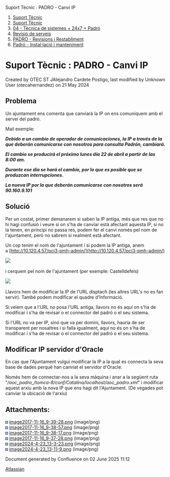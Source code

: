 Suport Tècnic : PADRO - Canvi IP  

1.  [Suport Tècnic](index.html)
2.  [Suport Tècnic](13893782.html)
3.  [04 - Tècnica de sistemes + 24x7 + Padró](26313202.html)
4.  [Revisió de serveis](36340340.html)
5.  [PADRO - Revisions i Restabliment](PADRO---Revisions-i-Restabliment_118554712.html)
6.  [Padró - Instal·lació i manteniment](26313622.html)

Suport Tècnic : PADRO - Canvi IP
================================

Created by OTEC ST JAlejandro Cardete Postigo, last modified by Unknown User (otecahernandez) on 21 May 2024

Problema
--------

Un ajuntament ens comenta que canviarà la IP on ens comuniquem amb el servei del padró. 

Mail exemple:

_**Debido a un cambio de operador de comunicaciones, la IP a través de la que deberán comunicarse con nosotros para consulta Padrón, cambiará.**_

_**El cambio se producirá el próximo lunes día 22 de abril a partir de las 8:00 am.**_

_**Durante ese día se hará el cambio, por lo que es posible que se produzcan interrupciones.**_ 

_**La nueva IP por la que deberán comunicarse con nosotros será 90.160.9.101**_

Solució
-------

Per un costat, primer demanarem si saben la IP antiga, més que res que no hi hagi confusió i veure si on s'ha de canviar està afectant aquesta IP, si no la tenen, en principi no passa res, podem fer el canvi només pel nom de l'ajuntament, però no sabrem si realment està afectant.

Un cop tenim el nom de l'ajuntament i si podem la IP antiga, anem a [http://10.120.4.57/pci3-pmh-admin/](http://10.120.4.57/pci3-pmh-admin/)

![](attachments/100010231/100010236.png)

i cerquem pel nom de l'ajuntament (per exemple: Castelldefels)

![](attachments/100010231/100010237.png)

  

Llavors hem de modificar la IP de l'URL disptach (les altres URL's no es fan servir). També podem modificar el quadre d'Informació.

Si veiem que a l'URL no posa l'URL antiga, llavors no és aquí on s'ha de modificar i s'ha de revisar o el connector del padró o el seu sistema.

Si l'URL no va per IP, sinó que va per domini, llavors, hauria de ser transparent per nosaltres i si falla igualment, aquí no és on s'ha de modificar i s'ha de revisar o el connector del padró o el seu sistema.

  

Modificar IP servidor d'Oracle
------------------------------

En cas que l'Ajuntament vulgui modificar la IP a la qual es connecta la seva base de dades perquè han canviat el servidor d'Oracle.

Només hem de connectar-nos a la seva màquina i anar a la següent ruta "_/aoc\_padro\_/tomca-8/conf/Catalina/localhost/aoc\_padro.xml_" i modificar aquest arxiu amb la nova IP que ens hagi dit l'Ajuntament. (De vegades pot canviar la ubicació de l'arxiu)

  

Attachments:
------------

![](images/icons/bullet_blue.gif) [image2017-11-16\_9-39-28.png](attachments/100010231/100010232.png) (image/png)  
![](images/icons/bullet_blue.gif) [image2017-11-16\_9-38-57.png](attachments/100010231/100010233.png) (image/png)  
![](images/icons/bullet_blue.gif) [image2017-11-16\_9-38-17.png](attachments/100010231/100010234.png) (image/png)  
![](images/icons/bullet_blue.gif) [image2017-11-16\_9-37-28.png](attachments/100010231/100010235.png) (image/png)  
![](images/icons/bullet_blue.gif) [image2024-4-23\_13-3-23.png](attachments/100010231/100010236.png) (image/png)  
![](images/icons/bullet_blue.gif) [image2024-4-23\_13-11-9.png](attachments/100010231/100010237.png) (image/png)  

Document generated by Confluence on 02 June 2025 11:12

[Atlassian](http://www.atlassian.com/)